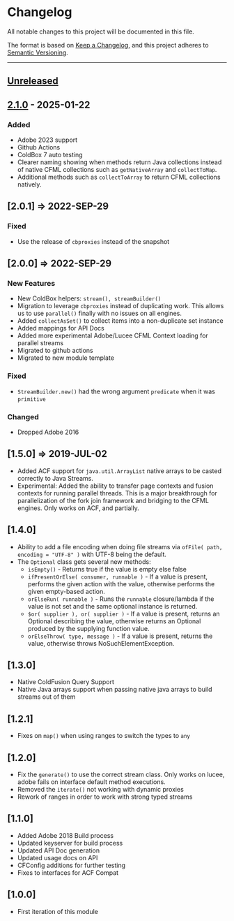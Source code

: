 # Changelog

All notable changes to this project will be documented in this file.

The format is based on [Keep a Changelog](https://keepachangelog.com/en/1.0.0/),
and this project adheres to [Semantic Versioning](https://semver.org/spec/v2.0.0.html).

* * *

## [Unreleased]

## [2.1.0] - 2025-01-22

### Added

- Adobe 2023 support
- Github Actions
- ColdBox 7 auto testing
- Clearer naming showing when methods return Java collections instead of native CFML collections such as `getNativeArray` and `collectToMap`.
- Additional methods such as `collectToArray` to return CFML collections natively.

## [2.0.1] => 2022-SEP-29

### Fixed

- Use the release of `cbproxies` instead of the snapshot

## [2.0.0] => 2022-SEP-29

### New Features

- New ColdBox helpers: `stream(), streamBuilder()`
- Migration to leverage `cbproxies` instead of duplicating work. This allows us to use `parallel()` finally with no issues on all engines.
- Added `collectAsSet()` to collect items into a non-duplicate set instance
- Added mappings for API Docs
- Added more experimental Adobe/Lucee CFML Context loading for parallel streams
- Migrated to github actions
- Migrated to new module template

### Fixed

- `StreamBuilder.new()` had the wrong argument `predicate` when it was `primitive`

### Changed

- Dropped Adobe 2016

## [1.5.0] => 2019-JUL-02

- Added ACF support for `java.util.ArrayList` native arrays to be casted correctly to Java Streams.
- Experimental: Added the ability to transfer page contexts and fusion contexts for running parallel threads. This is a major breakthrough for parallelization of the fork join framework and bridging to the CFML engines. Only works on ACF, and partially.

## [1.4.0]

- Ability to add a file encoding when doing file streams via `ofFile( path, encoding = "UTF-8" )` with UTF-8 being the default.
- The `Optional` class gets several new methods:
  - `isEmpty()` - Returns true if the value is empty else false
  - `ifPresentOrElse( consumer, runnable )` - If a value is present, performs the given action with the value, otherwise performs the given empty-based action.
  - `orElseRun( runnable )` - Runs the `runnable` closure/lambda if the value is not set and the same optional instance is returned.
  - `$or( supplier ), or( supplier )` - If a value is present, returns an Optional describing the value, otherwise returns an Optional produced by the supplying function value.
  - `orElseThrow( type, message )` - If a value is present, returns the value, otherwise throws NoSuchElementException.

## [1.3.0]

- Native ColdFusion Query Support
- Native Java arrays support when passing native java arrays to build streams out of them

## [1.2.1]

- Fixes on `map()` when using ranges to switch the types to `any`

## [1.2.0]

- Fix the `generate()` to use the correct stream class. Only works on lucee, adobe fails on interface default method executions.
- Removed the `iterate()` not working with dynamic proxies
- Rework of ranges in order to work with strong typed streams

## [1.1.0]

- Added Adobe 2018 Build process
- Updated keyserver for build process
- Updated API Doc generation
- Updated usage docs on API
- CFConfig additions for further testing
- Fixes to interfaces for ACF Compat

## [1.0.0]

- First iteration of this module

[Unreleased]: https://github.com/coldbox-modules/cbstreams/compare/v2.1.0...HEAD

[2.1.0]: https://github.com/coldbox-modules/cbstreams/compare/1098b1ab2bb3d6abf16dbf3912b46846a2ee8a2c...v2.1.0
